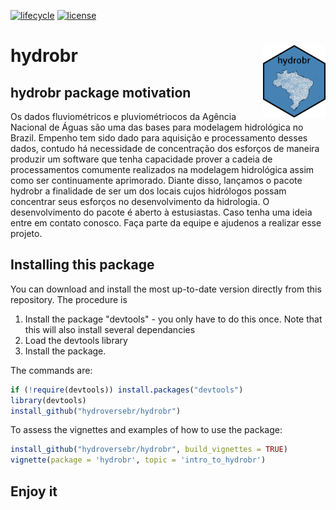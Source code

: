 [![lifecycle](https://img.shields.io/badge/lifecycle-experimental-orange.svg)](https://www.tidyverse.org/lifecycle/#experimental) 
[![license](https://img.shields.io/badge/license-GPL3-lightgrey.svg)](https://choosealicense.com/)
# hydrobr <img align='right' src='man/figures/logo.png' width="100">

## hydrobr package motivation
Os dados fluviométricos e pluviométriocos da Agência Nacional de Águas são uma das bases para modelagem hidrológica no Brazil. Empenho tem sido dado para aquisição e processamento desses dados, contudo há necessidade de concentração dos esforços de maneira produzir um software que tenha capacidade prover a cadeia de processamentos comumente realizados na modelagem hidrológica assim como ser continuamente aprimorado. Diante disso, lançamos o pacote hydrobr a finalidade de ser um dos locais cujos hidrólogos possam concentrar seus esforços no desenvolvimento da hidrologia. O desenvolvimento do pacote é aberto à estusiastas. Caso tenha uma ideia entre em contato conosco. Faça parte da equipe e ajudenos a realizar esse projeto.


## Installing this package
You can download and install the most up-to-date version directly from this repository. The procedure is
1. Install the package "devtools" - you only have to do this once. Note that this will also install several dependancies
2. Load the devtools library
3. Install the package.

The commands are:
``` R
if (!require(devtools)) install.packages("devtools")
library(devtools)
install_github("hydroversebr/hydrobr")
```
To assess the vignettes and examples of how to use the package:

``` R
install_github("hydroversebr/hydrobr", build_vignettes = TRUE)
vignette(package = 'hydrobr', topic = 'intro_to_hydrobr')
```

## Enjoy it




